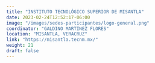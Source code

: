 ```yaml
---
title: "INSTITUTO TECNOLÓGICO SUPERIOR DE MISANTLA"
date: 2023-02-24T12:52:17-06:00
image: "/images/sedes-participantes/logo-general.png"
coordinator: "GALDINO MARTÍNEZ FLORES" 
location: "MISANTLA, VERACRUZ"
link: "https://misantla.tecnm.mx/"
weight: 21
draft: false
---
```


